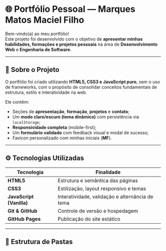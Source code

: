 # 🌐 Portfólio Pessoal — Marques Matos Maciel Filho

Bem-vindo(a) ao meu portfólio!  
Este projeto foi desenvolvido com o objetivo de **apresentar minhas habilidades, formações e projetos pessoais** na área de **Desenvolvimento Web** e **Engenharia de Software**.

---

## 🧠 Sobre o Projeto

O portfólio foi criado utilizando **HTML5, CSS3 e JavaScript puro**, sem o uso de frameworks, com o propósito de consolidar conceitos fundamentais de estrutura, estilo e interatividade na web.

Ele contém:
- Seções de **apresentação**, **formação**, **projetos** e **contato**;
- Um **modo claro/escuro (tema dinâmico)** com persistência via `localStorage`;
- **Responsividade completa** (mobile-first);
- Um **formulário validado** com feedback visual e modal de sucesso;
- Favicon personalizado com minhas iniciais (**MF**).

---

## ⚙️ Tecnologias Utilizadas

| Tecnologia | Finalidade |
|-------------|-------------|
| **HTML5** | Estrutura e semântica das páginas |
| **CSS3** | Estilização, layout responsivo e temas |
| **JavaScript (Vanilla)** | Interatividade, validação e alternância de tema |
| **Git & GitHub** | Controle de versão e hospedagem |
| **GitHub Pages** | Publicação do site estático |

---

## 🧩 Estrutura de Pastas


